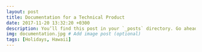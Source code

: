 ```yaml
---
layout: post
title: Documentation for a Technical Product
date: 2017-11-20 13:32:20 +0300
description: You’ll find this post in your `_posts` directory. Go ahead and edit it and re-build the site to see your changes. # Add post description (optional)
img: documentation.jpg # Add image post (optional)
tags: [Holidays, Hawaii]
---
```

